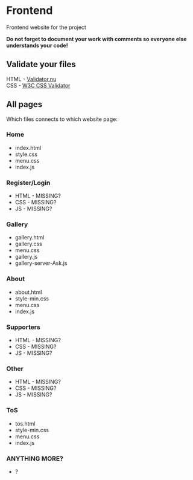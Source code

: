 # Frontend
Frontend website for the project

**Do not forget to document your work with comments so everyone else understands your code!**

## Validate your files
HTML - [Validator.nu](https://validator.nu)  
CSS - [W3C CSS Validator](https://jigsaw.w3.org/css-validator/)

## All pages
Which files connects to which website page:

### Home
  * index.html
  * style.css
  * menu.css
  * index.js

### Register/Login
  * HTML - MISSING?
  * CSS - MISSING?
  * JS - MISSING?
  
### Gallery
  * gallery.html
  * gallery.css
  * menu.css
  * gallery.js
  * gallery-server-Ask.js

### About
  * about.html
  * style-min.css
  * menu.css
  * index.js

### Supporters
  * HTML - MISSING?
  * CSS - MISSING?
  * JS - MISSING?
  
### Other
  * HTML - MISSING?
  * CSS - MISSING?
  * JS - MISSING?
  
### ToS
  * tos.html
  * style-min.css
  * menu.css
  * index.js

### ANYTHING MORE?
  * ?
